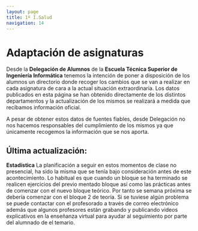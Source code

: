 ```yaml
---
layout: page
title: 1º I.Salud
navigation: 14
---
```


# Adaptación de asignaturas

Desde la **Delegación de Alumnos** de la **Escuela Técnica Superior de Ingeniería Informática** tenemos la intención de poner a disposición de los alumnos un directorio donde recoger los cambios que se van a realizar en cada asignatura de cara a la actual situación extraordinaria.
Los datos publicados en esta página se han obtenido directamente de los distintos departamentos y la actualización de los mismos se realizará a medida que recibamos información oficial. 

A pesar de obtener estos datos de fuentes fiables, desde Delegación no nos hacemos responsables del cumplimiento de los mismos ya que únicamente recogemos la información que se nos aporta.

## Última actualización: 
**Estadística**
La planificación a seguir en estos momentos de clase no presencial, ha sido la misma que se tenía bajo consideración antes de este acontecimiento. Lo habitual es que cuando un bloque se ha terminado se realicen ejercicios del previo mentado bloque así como las prácticas antes de comenzar con el nuevo bloque teórico. Por tanto se semana próxima se debería comenzar con el bloque 2 de teoría. Si se tuviese algún problema se puede contactar con el profesorado a través de correo electrónico además que algunos profesores están grabando y publicando videos explicativos en la enseñanza virtual para ayudar al seguimiento por parte del alumnado de el temario.
